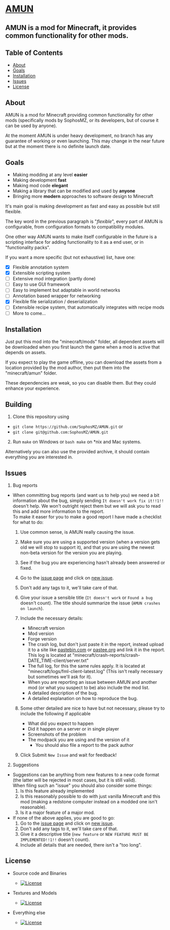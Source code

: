 # <u><b>AMUN</b></u>
## AMUN is a mod for Minecraft, it provides common functionality for other mods.

## Table of Contents

* [About](#about)
* [Goals](#goals)
* [Installation](#installation)
* [Issues](#issues)
* [License](#license)

## About

AMUN is a mod for Minecraft providing common functionality for other mods (specifically mods by SophosMZ, or its developers, but of course it can be used by anyone).

At the moment AMUN is under heavy development, no branch has any guarantee of working or even launching. This may change in the near future but at the moment there is no definite launch date.

## Goals

* Making modding at any level **easier**
* Making development **fast**
* Making mod code **elegant**
* Making a library that can be modified and used by **anyone**
* Bringing more **modern** approaches to software design to Minecraft

It's main goal is making development as fast and easy as possible but still flexible.

The key word in the previous paragraph is "*flexible*", every part of AMUN is configurable, from configuration formats to compatibility modules.

One other way AMUN wants to make itself configurable in the future is a scripting interface for adding functionality to it as a end user, or in "functionality packs".

If you want a more specific (but not exhaustive) list, have one:

- [x] Flexible annotation system
- [x] Extensible scripting system
- [ ] Extensive mod integration (partly done)
- [ ] Easy to use GUI framework
- [ ] Easy to implement but adaptable in world networks
- [ ] Annotation based wrapper for networking
- [x] Flexible file serialization / deserialization
- [ ] Extensible recipe system, that automatically integrates with recipe mods
- [ ] More to come...

## Installation

Just put this mod into the "minecraft/mods" folder, all dependent assets will be downloaded when you first launch the game when a mod is active that depends on assets.

If you expect to play the game offline, you can download the assets from a location provided by the mod author, then put them into the "minecraft/amun" folder.

These dependencies are weak, so you can disable them. But they could enhance your experience.

## Building

1. Clone this repository using
  - `git clone https://github.com/SophosMZ/AMUN.git` or
  - `git clone git@github.com:SophosMZ/AMUN.git`

2. Run `make` on Windows or `bash make` on \*nix and Mac systems.  

Alternatively you can also use the provided archive, it should contain everything you are interested in.

## Issues

1. Bug reports

  - When committing bug reports (and want us to help you) we need a bit information about the bug, simply sending `It doesn't work fix it!!1!!` doesn't help. We won't outright reject them but we will ask you to read this and add more information to the report.<br>
  To make it easer for you to make a good report I have made a checklist for what to do:

    1. Use common sense, is AMUN really causing the issue.
    2. Make sure you are using a supported version (when a version gets old we will stop to support it), and that you are using the newest non-beta version for the version you are playing.
    3. See if the bug you are experiencing hasn't already been answered or fixed.
    4. Go to the [issue page](https://github.com/SophosMZ/AMUN/issues) and click on [new issue](https://github.com/SophosMZ/AMUN/issues/new).
      1. Don't add any tags to it, we'll take care of that.
      2. Give your issue a sensible title (`It doesn't work` or `Found a bug` doesn't count). The title should summarize the issue (`AMUN crashes on launch`).
      3. Include the necessary details:
          - Minecraft version
          - Mod version
          - Forge version
          - The crash log, but don't just paste it in the report, instead upload it to a site like [pastebin.com](https://pastebin.com) or [pastee.org](https://pastee.org) and link it in the report.<br>
          This log is located at "minecraft/crash-reports/crash-DATE_TIME-client/server.txt"
          - The full log, for this the same rules apply. It is located at "minecraft/logs/fml-client-latest.log" (This isn't really necessary but sometimes we'll ask for it).
          - When you are reporting an issue between AMUN and another mod (or what you suspect to be) also include the mod list.
          - A detailed description of the bug.
          - A detailed explanation on how to reproduce the bug.
      4. Some other detailed are nice to have but not necessary, please try to include the following if applicable
          - What did you expect to happen
          - Did it happen on a server or in single player
          - Screenshots of the problem
          - The modpack you are using and the version of it
            - You should also file a report to the pack author

    5. Click Submit `New Issue` and wait for feedback!

2. Suggestions

  - Suggestions can be anything from new features to a new code format (the latter will be rejected in most cases, but it is still valid).<br>
  When filing such an "issue" you should also consider some things:
    1. Is this feature already implemented
    2. Is this reasonably possible to do with just vanilla Minecraft and this mod (making a redstone computer instead on a modded one isn't reasonable).
    3. Is it a major feature of a major mod.
  - If none of the above applies, you are good to go:
    1. Go to the [issue page](https://github.com/SophosMZ/AMUN/issues) and click on [new issue](https://github.com/SophosMZ/AMUN/issues/new).
      1. Don't add any tags to it, we'll take care of that.
      2. Give it a descriptive title (`new feature` or `NEW FEATURE MUST BE IMPLEMENTED!!1!!` doesn't count).
      3. Include all details that are needed, there isn't a "too long".

## License

* Source code and Binaries
  - [![License](https://img.shields.io/badge/License-Apache%20License%202.0-brightgreen.svg)](http://www.apache.org/licenses/LICENSE-2.0)

* Textures and Models
  - [![License](https://img.shields.io/badge/License-CC%20BY%203.0-brightgreen.svg?style=flat)](https://creativecommons.org/licenses/by/3.0/)

* Everything else
  - [![License](https://img.shields.io/badge/License-No%20Restriction-green.svg?style=flat)](https://creativecommons.org/publicdomain/zero/1.0/)
